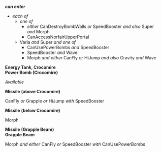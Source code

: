 ﻿***can enter***

- *each of*
  - *one of*
    - *either* CanDestroyBombWalls *or* SpeedBooster *and also* Super *and* Morph
    - CanAccessNorfairUpperPortal
  - Varia *and* Super *and one of*
    - CanUsePowerBombs *and* SpeedBooster
    - SpeedBooster *and* Wave
    - Morph *and either* CanFly *or* HiJump *and also* Gravity *and* Wave

**Energy Tank, Crocomire**  
**Power Bomb (Crocomire)**

*Available*

**Missile (above Crocomire)**

CanFly *or* Grapple *or* HiJump *with* SpeedBooster

**Missile (below Crocomire)**

Morph

**Missile (Grapple Beam)**  
**Grapple Beam**

Morph *and either* CanFly *or* SpeedBooster *with* CanUsePowerBombs
